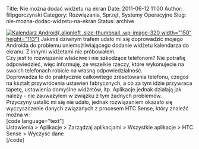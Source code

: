 Title: Nie można dodać widżetu na ekran
Date: 2011-06-12 11:00
Author: filipgorczynski
Category: Rozwiązania, Sprzęt, Systemy Operacyjne
Slug: nie-mozna-dodac-widzetu-na-ekran
Status: archive

[![Kalendarz Android](http://filipgorczynski.files.wordpress.com/2011/06/android_calendar.jpg?w=150 "android_calendar"){.alignleft .size-thumbnail .wp-image-320 width="150" height="113"}](http://filipgorczynski.files.wordpress.com/2011/06/android_calendar.jpg) Jakimś dziwnym trafem udało mi się doprowadzić mojego Androida do problemu uniemożliwiającego dodanie widżetu kalendarza do ekranu. Z innymi widżetami nie próbowałem.  
Czy jest to rozwiązanie właściwe i nie szkodzące telefonom? Nie potrafię odpowiedzieć, więc informuję, że wszelkie rzeczy, które wykonujecie na swoich telefonach robicie na własną odpowiedzialność.  
Doprowadza to do praktycznie całkowitego zresetowania telefonu, czegoś na kształt przywrócenia ustawień fabrycznych, a co za tym idzie przywraca tapetę, ustawienia domyślne widżetów, itp. Aplikacje jednak działają jak należy - nie zauważyłem w związku z tym żadnych problemów.  
Przyczyny ustalić mi się nie udało, jednak rozwiązaniem okazało się wyczyszczenie danych związanych z procesem HTC Sense, który znaleźć można w:  
\[code language="text"\]  
Ustawienia \> Aplikacje \> Zarządzaj aplikacjami \> Wszystkie aplikacje \> HTC Sense \> Wyczyść dane  
\[/code\]
